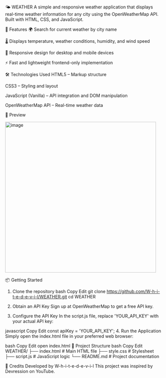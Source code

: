 🌤️ WEATHER
A simple and responsive weather application that displays real-time weather information for any city using the OpenWeatherMap API. Built with HTML, CSS, and JavaScript.

🚀 Features
🌍 Search for current weather by city name

🌡️ Displays temperature, weather conditions, humidity, and wind speed

🎨 Responsive design for desktop and mobile devices

⚡ Fast and lightweight frontend-only implementation

🛠️ Technologies Used
HTML5 – Markup structure

CSS3 – Styling and layout

JavaScript (Vanilla) – API integration and DOM manipulation

OpenWeatherMap API – Real-time weather data

📸 Preview

<img width="485" alt="image" src="https://github.com/user-attachments/assets/c6081c01-3011-4e9c-8119-800d4c774232" />


📦 Getting Started
1. Clone the repository
bash
Copy
Edit
git clone https://github.com/W-h-i-t-e-d-e-v-i-l/WEATHER.git
cd WEATHER
2. Obtain an API Key
Sign up at OpenWeatherMap to get a free API key.

3. Configure the API Key
In the script.js file, replace 'YOUR_API_KEY' with your actual API key:

javascript
Copy
Edit
const apiKey = 'YOUR_API_KEY';
4. Run the Application
Simply open the index.html file in your preferred web browser:

bash
Copy
Edit
open index.html
📁 Project Structure
bash
Copy
Edit
WEATHER/
├── index.html      # Main HTML file
├── style.css       # Stylesheet
├── script.js       # JavaScript logic
└── README.md       # Project documentation


🧠 Credits
Developed by W-h-i-t-e-d-e-v-i-l
This project was inspired by Devression on YouTube.
